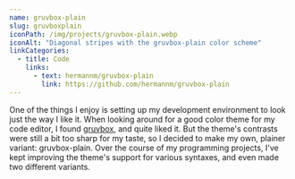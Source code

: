 ```yaml
---
name: gruvbox-plain
slug: gruvboxplain
iconPath: /img/projects/gruvbox-plain.webp
iconAlt: "Diagonal stripes with the gruvbox-plain color scheme"
linkCategories:
  - title: Code
    links:
      - text: hermannm/gruvbox-plain
        link: https://github.com/hermannm/gruvbox-plain
---
```


One of the things I enjoy is setting up my development environment to look just the way I like it.
When looking around for a good color theme for my code editor, I found
[gruvbox](https://github.com/morhetz/gruvbox#readme), and quite liked it. But the theme's contrasts
were still a bit too sharp for my taste, so I decided to make my own, plainer variant:
gruvbox-plain. Over the course of my programming projects, I've kept improving the theme's support
for various syntaxes, and even made two different variants.
